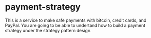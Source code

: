 # payment-strategy
This is a service to make safe payments with bitcoin, credit cards, and PayPal.
You are going to be able to undertand how to build a payment strategy under the strategy pattern design.
